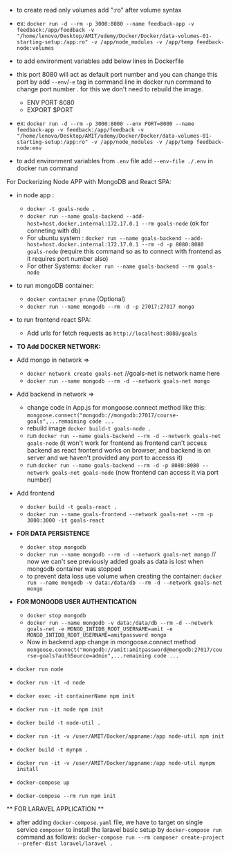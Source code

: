 - to create read only volumes add ":ro" after volume syntax
- ex: `docker run -d --rm -p 3000:8080 --name feedback-app -v feedback:/app/feedback -v "/home/lenovo/Desktop/AMIT/udemy/Docker/Docker/data-volumes-01-starting-setup:/app:ro" -v /app/node_modules -v /app/temp feedback-node:volumes`

- to add environment variables add below lines in Dockerfile
- this port 8080 will act as default port number and you can change this port by add `--env`/`-e` tag in command line in docker run command to change port number . for this we don't need to rebuild the image.
  - ENV PORT 8080
  - EXPORT $PORT
- ex: `docker run -d --rm -p 3000:8000 --env PORT=8000 --name feedback-app -v feedback:/app/feedback -v "/home/lenovo/Desktop/AMIT/udemy/Docker/Docker/data-volumes-01-starting-setup:/app:ro" -v /app/node_modules -v /app/temp feedback-node:env`
- to add environment variables from `.env` file add `--env-file ./.env` in docker run command

For Dockerizing Node APP with MongoDB and React SPA:
- in node app :
  - `docker -t goals-node .`
  - `docker run --name goals-backend --add-host=host.docker.internal:172.17.0.1 --rm goals-node` (ok for conneting with db)
  - For ubuntu system : `docker run --name goals-backend --add-host=host.docker.internal:172.17.0.1 --rm -d -p 8080:8080 goals-node` (require this command so as to connect with frontend as it requires port number also)
  - For other Systems: `docker run --name goals-backend --rm goals-node`
- to run mongoDB container:
  - `docker container prune` (Optional)
  - `docker run --name mongodb --rm -d -p 27017:27017 mongo`
- to run frontend react SPA:
  - Add urls for fetch requests as `http://localhost:8080/goals`

- **TO Add DOCKER NETWORK:**
- Add mongo in network =>
  - `docker network create goals-net` //goals-net is network name here
  - `docker run --name mongodb --rm -d --network goals-net mongo`
- Add backend in network =>
  - change code in App.js for mongoose.connect method like this: `mongoose.connect("mongodb://mongodb:27017/course-goals",...remaining code ...`
  - rebuild image `docker build-t goals-node .`
  - run `docker run --name goals-backend --rm -d --network goals-net goals-node` (it won't work for frontend as frontend can't access backend as react frontend works on browser, and backend is on server and we haven't provided any port to accesss it) 
  - run `docker run --name goals-backend --rm -d -p 8080:8080 --network goals-net goals-node` (now frontend can access it via port number)

- Add frontend
  - `docker build -t goals-react .`
  - `docker run --name goals-frontend --network goals-net --rm -p 3000:3000 -it goals-react`

- **FOR DATA PERSISTENCE**
  - `docker stop mongodb`
  - `docker run --name mongodb --rm -d --network goals-net mongo` // now we can't see previously added goals as data is lost when mongodb container was stopped
  - to prevent data loss use volume when creating the container: `docker run --name mongodb -v data:/data/db --rm -d --network goals-net mongo`

- **FOR MONGODB USER AUTHENTICATION**
  - `docker stop mongodb`
  - `docker run --name mongodb -v data:/data/db --rm -d --network goals-net -e MONGO_INTIDB_ROOT_USERNAME=amit -e MONGO_INTIDB_ROOT_USERNAME=amitpassword mongo`
  - Now in backend app change in mongoose.connect method `mongoose.connect("mongodb://amit:amitpassword@mongodb:27017/course-goals?authSource=admin",...remaining code ...`

- `docker run node`
- `docker run -it -d node`
- `docker exec -it containerName npm init`
- `docker run -it node npm init`
- `docker build -t node-util .`
- `docker run -it -v /user/AMIT/Docker/appname:/app node-util npm init`
- `docker build -t mynpm .`
- `docker run -it -v /user/AMIT/Docker/appname:/app node-util mynpm install`
- `docker-compose up`
<!-- above command will autoexit -->
- `docker-compose --rm run npm init`

** FOR LARAVEL APPLICATION **
- after adding `docker-compose.yaml` file, we have to target on single service `composer` to install the laravel basic setup by `docker-compose run` command as follows:
 `docker-compose run --rm composer create-project --prefer-dist laravel/laravel .`